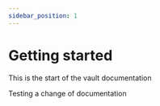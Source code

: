 ```yaml
---
sidebar_position: 1
---
```



# Getting started

This is the start of the vault documentation


Testing a change of documentation
